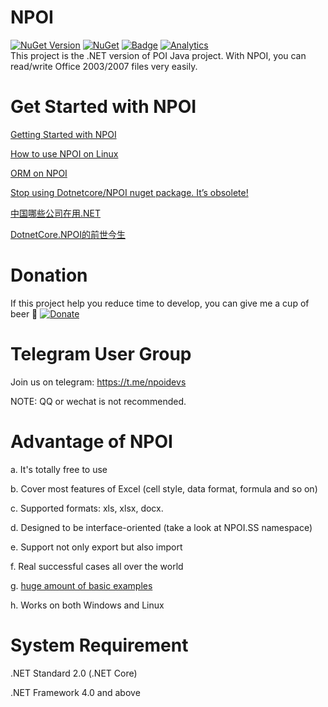 NPOI
===================
[![NuGet Version](https://img.shields.io/nuget/v/NPOI.svg?style=flat)](https://www.nuget.org/packages/NPOI/)
[![NuGet](https://img.shields.io/nuget/dt/NPOI.svg)](https://www.nuget.org/packages/NPOI) 
[![Badge](https://img.shields.io/badge/link-996.icu-red.svg)](https://996.icu/#/en_US)
[![Analytics](https://ga-beacon.appspot.com/UA-39118634-1/readme)](https://github.com/tonyqus/npoi)
<br />
This project is the .NET version of POI Java project. With NPOI, you can read/write Office 2003/2007 files very easily.<br />

Get Started with NPOI
============
[Getting Started with NPOI](https://github.com/nissl-lab/npoi/wiki/Getting-Started-with-NPOI)

[How to use NPOI on Linux](https://github.com/nissl-lab/npoi/wiki/How-to-use-NPOI-on-Linux)

[ORM on NPOI](https://github.com/nissl-lab/npoi/wiki/ORM-on-NPOI)

[Stop using Dotnetcore/NPOI nuget package. It’s obsolete!](https://tonyqus.medium.com/stop-using-dotnetcore-npoi-nuget-package-its-too-obsolete-6d0aeedb3319)

[中国哪些公司在用.NET](https://github.com/dotnet-cn/jobs)

[DotnetCore.NPOI的前世今生](https://github.com/nissl-lab/npoi/wiki/DotNetCore.NPOI的前世今生)

Donation
=========
If this project help you reduce time to develop, you can give me a cup of beer 🍺 [![Donate](https://img.shields.io/badge/Donate-PayPal-green.svg)](https://www.paypal.com/paypalme/tonyqus/5)

Telegram User Group
================
Join us on telegram: https://t.me/npoidevs

NOTE: QQ or wechat is not recommended.

Advantage of NPOI
=================
a. It's totally free to use

b. Cover most features of Excel (cell style, data format, formula and so on)

c. Supported formats: xls, xlsx, docx.

d. Designed to be interface-oriented (take a look at NPOI.SS namespace)

e. Support not only export but also import

f. Real successful cases all over the world

g. [huge amount of basic examples](https://github.com/nissl-lab/npoi-examples)

h. Works on both Windows and Linux 


System Requirement
===================
.NET Standard 2.0 (.NET Core)

.NET Framework 4.0 and above
